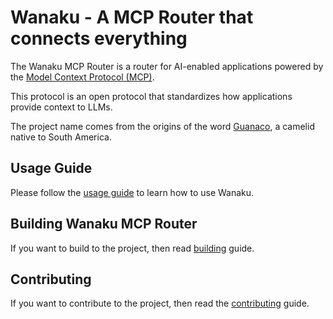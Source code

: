 # Wanaku - A MCP Router that connects everything

The Wanaku MCP Router is a router for AI-enabled applications powered by the [Model Context Protocol (MCP)](https://modelcontextprotocol.io/).

This protocol is an open protocol that standardizes how applications provide context to LLMs. 

The project name comes from the origins of the word [Guanaco](https://en.wikipedia.org/wiki/Guanaco), a camelid native to
South America.

## Usage Guide

Please follow the [usage guide](docs/usage) to learn how to use Wanaku.

## Building Wanaku MCP Router

If you want to build to the project, then read [building](docs/building) guide.

## Contributing 

If you want to contribute to the project, then read the [contributing](docs/contributing) guide.
